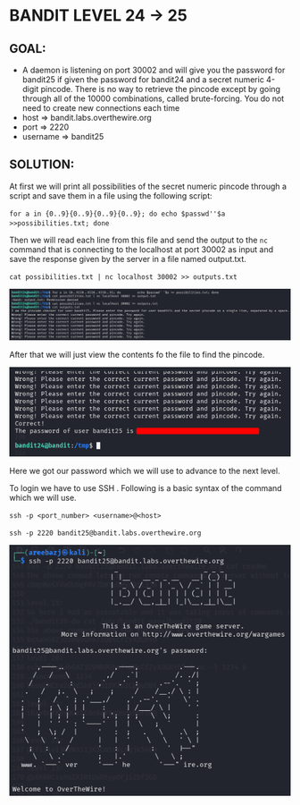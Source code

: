 # BANDIT LEVEL 24 -> 25

## GOAL:

- A daemon is listening on port 30002 and will give you the password for bandit25 if given the password for bandit24 and a secret numeric 4-digit pincode. There is no way to retrieve the pincode except by going through all of the 10000 combinations, called brute-forcing.
You do not need to create new connections each time
- host => bandit.labs.overthewire.org
- port => 2220
- username => bandit25

## SOLUTION:

At first we will print all possibilities of the secret numeric pincode through a script and save them in a file using the following script:

`for a in {0..9}{0..9}{0..9}{0..9}; do echo $passwd''$a >>possibilities.txt; done`

Then we will read each line from this file and send the output to the `nc` command that is connecting to the localhost at port 30002 as input and save the response given by the server in a file named output.txt.

`cat possibilities.txt | nc localhost 30002 >> outputs.txt`

![Bandit25.1](./images/Bandit25.1.png "Bandit25.1")

After that we will just view the contents fo the file to find the pincode.

![Bandit25.2](./images/Bandit25.2.png "Bandit25.2")

Here we got our password which we will use to advance to the next level.

To login we have to use SSH . Following is a basic syntax of the command which we will use.

`ssh -p <port_number> <username>@<host>`

`ssh -p 2220 bandit25@bandit.labs.overthewire.org`

![Bandit25.3](./images/Bandit25.3.png "Bandit25.3")